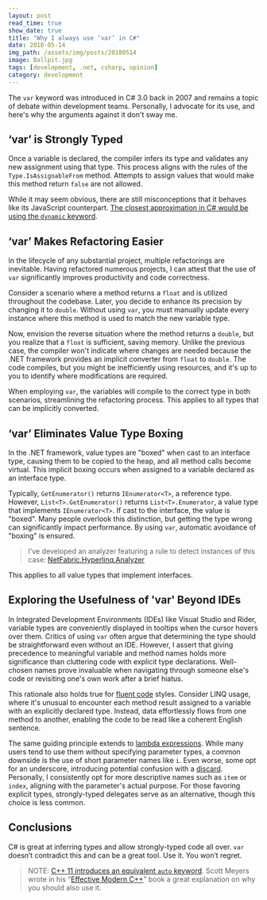 ```yaml
---
layout: post
read_time: true
show_date: true
title: "Why I always use ‘var’ in C#"
date: 2018-05-14
img_path: /assets/img/posts/20180514
image: Ballpit.jpg
tags: [development, .net, csharp, opinion]
category: development
---
```


The `var` keyword was introduced in C# 3.0 back in 2007 and remains a topic of debate within development teams. Personally, I advocate for its use, and here's why the arguments against it don't sway me.

## ‘var’ is Strongly Typed

Once a variable is declared, the compiler infers its type and validates any new assignment using that type. This process aligns with the rules of the `Type.IsAssignableFrom` method. Attempts to assign values that would make this method return `false` are not allowed.

While it may seem obvious, there are still misconceptions that it behaves like its JavaScript counterpart. [The closest approximation in C# would be using the `dynamic` keyword](https://learn.microsoft.com/en-us/dotnet/csharp/advanced-topics/interop/using-type-dynamic).

## ‘var’ Makes Refactoring Easier

In the lifecycle of any substantial project, multiple refactorings are inevitable. Having refactored numerous projects, I can attest that the use of `var` significantly improves productivity and code correctness.

Consider a scenario where a method returns a `float` and is utilized throughout the codebase. Later, you decide to enhance its precision by changing it to `double`. Without using `var`, you must manually update every instance where this method is used to match the new variable type.

Now, envision the reverse situation where the method returns a `double`, but you realize that a `float` is sufficient, saving memory. Unlike the previous case, the compiler won't indicate where changes are needed because the .NET framework provides an implicit converter from `float` to `double`. The code compiles, but you might be inefficiently using resources, and it's up to you to identify where modifications are required.

When employing `var`, the variables will compile to the correct type in both scenarios, streamlining the refactoring process. This applies to all types that can be implicitly converted.

## ‘var’ Eliminates Value Type Boxing

In the .NET framework, value types are "boxed" when cast to an interface type, causing them to be copied to the heap, and all method calls become virtual. This implicit boxing occurs when assigned to a variable declared as an interface type.

Typically, `GetEnumerator()` returns `IEnumerator<T>`, a reference type. However, `List<T>.GetEnumerator()` returns `List<T>.Enumerator`, a value type that implements `IEnumerator<T>`. If cast to the interface, the value is "boxed". Many people overlook this distinction, but getting the type wrong can significantly impact performance. By using `var`, automatic avoidance of "boxing" is ensured.

> I've developed an analyzer featuring a rule to detect instances of this case: [NetFabric.Hyperlinq.Analyzer](https://github.com/NetFabric/NetFabric.Hyperlinq.Analyzer/blob/master/docs/reference/HLQ001_AssignmentBoxing.md)

This applies to all value types that implement interfaces.

## Exploring the Usefulness of 'var' Beyond IDEs

In Integrated Development Environments (IDEs) like Visual Studio and Rider, variable types are conveniently displayed in tooltips when the cursor hovers over them. Critics of using `var` often argue that determining the type should be straightforward even without an IDE. However, I assert that giving precedence to meaningful variable and method names holds more significance than cluttering code with explicit type declarations. Well-chosen names prove invaluable when navigating through someone else's code or revisiting one's own work after a brief hiatus.

This rationale also holds true for [fluent code](https://www.red-gate.com/simple-talk/dotnet/net-framework/fluent-code-in-c/) styles. Consider LINQ usage, where it's unusual to encounter each method result assigned to a variable with an explicitly declared type. Instead, data effortlessly flows from one method to another, enabling the code to be read like a coherent English sentence.

The same guiding principle extends to [lambda expressions](https://docs.microsoft.com/en-us/dotnet/csharp/programming-guide/statements-expressions-operators/lambda-expressions). While many users tend to use them without specifying parameter types, a common downside is the use of short parameter names like `i`. Even worse, some opt for an underscore, introducing potential confusion with a [discard](https://learn.microsoft.com/en-us/dotnet/csharp/fundamentals/functional/discards). Personally, I consistently opt for more descriptive names such as `item` or `index`, aligning with the parameter's actual purpose. For those favoring explicit types, strongly-typed delegates serve as an alternative, though this choice is less common.

## Conclusions

C# is great at inferring types and allow strongly-typed code all over. `var` doesn’t contradict this and can be a great tool. Use it. You won’t regret.

> NOTE: [C++ 11 introduces an equivalent `auto` keyword](https://en.cppreference.com/w/cpp/language/auto). Scott Meyers wrote in his “[Effective Modern C++](https://www.oreilly.com/library/view/effective-modern-c/9781491908419/)” book a great explanation on why you should also use it.
